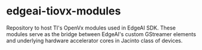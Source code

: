 # edgeai-tiovx-modules
Repository to host TI's OpenVx modules used in EdgeAI SDK. These modules serve as the bridge between EdgeAI's custom GStreamer elements and underlying hardware accelerator cores in Jacinto class of devices.
